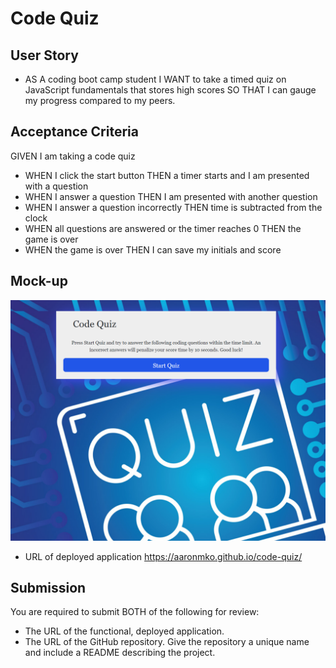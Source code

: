 # Code Quiz

## User Story
* AS A coding boot camp student
I WANT to take a timed quiz on JavaScript fundamentals that stores high scores
SO THAT I can gauge my progress compared to my peers.

## Acceptance Criteria
GIVEN I am taking a code quiz
* WHEN I click the start button
THEN a timer starts and I am presented with a question
* WHEN I answer a question
THEN I am presented with another question
* WHEN I answer a question incorrectly
THEN time is subtracted from the clock
* WHEN all questions are answered or the timer reaches 0
THEN the game is over
* WHEN the game is over
THEN I can save my initials and score

## Mock-up

![Alt text](/images/Code%20Quiz.png)

* URL of deployed application
https://aaronmko.github.io/code-quiz/

## Submission
You are required to submit BOTH of the following for review:
* The URL of the functional, deployed application.
* The URL of the GitHub repository. Give the repository a unique name and include a README describing the project.